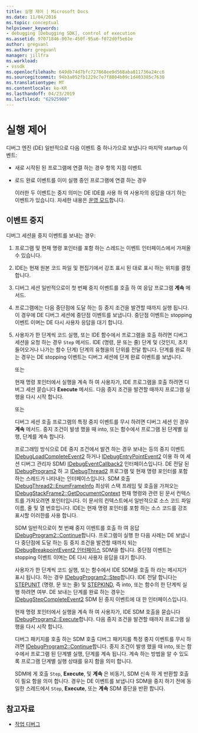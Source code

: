 ```yaml
---
title: 실행 제어 | Microsoft Docs
ms.date: 11/04/2016
ms.topic: conceptual
helpviewer_keywords:
- debugging [Debugging SDK], control of execution
ms.assetid: 97071846-007e-450f-95a6-f072d0f5e61e
author: gregvanl
ms.author: gregvanl
manager: jillfra
ms.workload:
- vssdk
ms.openlocfilehash: 649db74d7bfc727868ee9d568aba811736a24cc6
ms.sourcegitcommit: 94b3a052fb1229c7e7f8804b09c1d403385c7630
ms.translationtype: MT
ms.contentlocale: ko-KR
ms.lasthandoff: 04/23/2019
ms.locfileid: "62925908"
---
```

# <a name="control-of-execution"></a>실행 제어
디버그 엔진 (DE) 일반적으로 다음 이벤트 중 하나가으로 보냅니다 마지막 startup 이벤트:

- 새로 시작된 된 프로그램에 연결 하는 경우 항목 지점 이벤트

- 로드 완료 이벤트를 이미 실행 중인 프로그램에 연결 하는 경우

  이러한 두 이벤트는 중지 의미는 DE IDE를 사용 하 여 사용자의 응답을 대기 하는 이벤트가 있습니다. 자세한 내용은 [운영 모드](../../extensibility/debugger/operational-modes.md)합니다.

## <a name="stopping-event"></a>이벤트 중지
 디버그 세션을 중지 이벤트를 보내는 경우:

1. 프로그램 및 현재 명령 포인터를 포함 하는 스레드는 이벤트 인터페이스에서 가져올 수 있습니다.

2. IDE는 현재 원본 코드 파일 및 편집기에서 강조 표시 된 대로 표시 하는 위치를 결정 합니다.

3. 디버그 세션 일반적으로이 첫 번째 중지 이벤트를 호출 하 여 응답 프로그램 **계속** 메서드.

4. 프로그램에는 다음 중단점에 도달 하는 등 중지 조건을 발견할 때까지 실행 됩니다. 이 경우에 DE 디버그 세션에 중단점 이벤트를 보냅니다. 중단점 이벤트는 stopping 이벤트 이며는 DE 다시 사용자 응답을 대기 합니다.

5. 사용자가 한 단계씩 코드 실행, 또는 IDE 함수에서 프로그램을 호출 하려면 디버그 세션을 요청 하는 경우 `Step` 메서드. IDE (명령, 문 또는 줄) 단계 및 (것인지, 조치 들어오거나 나가는 함수 단계) 단계의 유형을의 단위를 전달 합니다. 단계를 완료 하는 경우는 DE stopping 이벤트는 디버그 세션에 단계 완료 이벤트를 보냅니다.

    또는

    현재 명령 포인터에서 실행을 계속 하 여 사용자가, IDE 프로그램을 호출 하려면 디버그 세션 묻습니다 **Execute** 메서드. 다음 중지 조건을 발견할 때까지 프로그램 실행을 다시 시작 합니다.

    또는

    디버그 세션 호출 프로그램의 특정 중지 이벤트를 무시 하려면 디버그 세션 인 경우 **계속** 메서드. 중지 조건이 발생 했을 때 into, 또는 함수에서 프로그램 된 단계별 실행, 단계를 계속 합니다.

   프로그래밍 방식으로 DE 중지 조건에서 발견 하는 경우 보내는 등의 중지 이벤트 [IDebugLoadCompleteEvent2](../../extensibility/debugger/reference/idebugloadcompleteevent2.md) 하거나 [IDebugEntryPointEvent2](../../extensibility/debugger/reference/idebugentrypointevent2.md) 이용 하 여 세션 디버그 관리자 SDM) [IDebugEventCallback2](../../extensibility/debugger/reference/idebugeventcallback2.md) 인터페이스입니다. DE 전달 된 [IDebugProgram2](../../extensibility/debugger/reference/idebugprogram2.md) 하 고 [IDebugThread2](../../extensibility/debugger/reference/idebugthread2.md) 프로그램 및 현재 명령 포인터를 포함 하는 스레드가 나타내는 인터페이스입니다. SDM 호출 [IDebugThread2::EnumFrameInfo](../../extensibility/debugger/reference/idebugthread2-enumframeinfo.md) 최상위 스택 프레임 및 호출을 가져오는 [IDebugStackFrame2::GetDocumentContext](../../extensibility/debugger/reference/idebugstackframe2-getdocumentcontext.md) 현재 명령와 관련 된 문서 컨텍스트를 가져오려면 포인터입니다. 이 문서의 컨텍스트에서 일반적으로 소스 코드 파일 이름, 줄 및 열 번호입니다. IDE는 현재 명령 포인터를 포함 하는 소스 코드를 강조 표시할 이러한를 사용 합니다.

   SDM 일반적으로이 첫 번째 중지 이벤트를 호출 하 여 응답 [IDebugProgram2::Continue](../../extensibility/debugger/reference/idebugprogram2-continue.md)합니다. 프로그램이 실행 한 다음 사례는 DE 보냅니다 중단점에 도달 하는 등 중지 조건을 발견할 때까지 되는 [IDebugBreakpointEvent2 인터페이스](../../extensibility/debugger/reference/idebugbreakpointevent2.md) SDM을 합니다. 중단점 이벤트는 stopping 이벤트 이며는 DE 다시 사용자 응답을 대기 합니다.

   사용자가 한 단계씩 코드 실행, 또는 함수에서 IDE SDM을 호출 하 라는 메시지가 표시 됩니다. 하는 경우 [IDebugProgram2::Step](../../extensibility/debugger/reference/idebugprogram2-step.md)합니다. IDE 전달 합니다는 [STEPUNIT](../../extensibility/debugger/reference/stepunit.md) (명령, 문 또는 줄) 및 [STEPKIND](../../extensibility/debugger/reference/stepkind.md), 즉 into, 또는 함수의 한 단계씩 실행 하려면 여부. DE 보내는 단계를 완료 하는 경우는 [IDebugStepCompleteEvent2](../../extensibility/debugger/reference/idebugstepcompleteevent2.md) SDM 된 중지 이벤트에 대 한 인터페이스입니다.

   현재 명령 포인터에서 실행을 계속 하 여 사용자가, IDE SDM 호출을 묻습니다 [IDebugProgram2::Execute](../../extensibility/debugger/reference/idebugprogram2-execute.md)합니다. 다음 중지 조건을 발견할 때까지 프로그램 실행을 다시 시작 합니다.

   디버그 패키지를 호출 하는 SDM 호출 디버그 패키지를 특정 중지 이벤트를 무시 하려면 [IDebugProgram2::Continue](../../extensibility/debugger/reference/idebugprogram2-continue.md)합니다. 중지 조건이 발생 했을 때 into, 또는 함수에서 프로그램 된 단계별 실행, 단계를 계속 됩니다. 계속 하는 방법을 알 수 있도록 프로그램 단계별 실행 상태를 유지 함을 의미 합니다.

   SDM에 게 호출 `Step`, **Execute**, 및 **계속** 은 비동기, SDM 신속 하 게 반환할 호출이 필요 함을 의미 합니다. 경우는 DE 이벤트를 보냅니다 SDM을 중지 하기 전에 동일한 스레드에서 `Step`, **Execute**, 또는 **계속** SDM 중단을 반환 합니다.

## <a name="see-also"></a>참고자료
- [작업 디버그](../../extensibility/debugger/debugging-tasks.md)